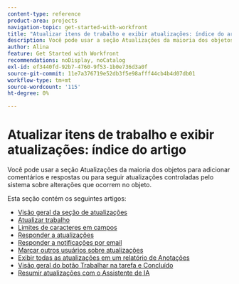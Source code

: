 ```yaml
---
content-type: reference
product-area: projects
navigation-topic: get-started-with-workfront
title: "Atualizar itens de trabalho e exibir atualizações: índice do artigo"
description: Você pode usar a seção Atualizações da maioria dos objetos para adicionar comentários e respostas ou para seguir atualizações controladas pelo sistema sobre alterações que ocorrem no objeto.
author: Alina
feature: Get Started with Workfront
recommendations: noDisplay, noCatalog
exl-id: ef3440fd-92b7-4760-9f53-1b0e736d3a0f
source-git-commit: 11e7a376719e52db3f5e98afff44cb4b4d07db01
workflow-type: tm+mt
source-wordcount: '115'
ht-degree: 0%

---
```


# Atualizar itens de trabalho e exibir atualizações: índice do artigo

<!-- Audited: 02/2024 -->

Você pode usar a seção Atualizações da maioria dos objetos para adicionar comentários e respostas ou para seguir atualizações controladas pelo sistema sobre alterações que ocorrem no objeto.

Esta seção contém os seguintes artigos:

* [Visão geral da seção de atualizações](../../workfront-basics/updating-work-items-and-viewing-updates/updates-tab-overview.md)
* [Atualizar trabalho](../../workfront-basics/updating-work-items-and-viewing-updates/update-work.md)
* [Limites de caracteres em campos](../../workfront-basics/updating-work-items-and-viewing-updates/character-limits-in-fields.md)
* [Responder a atualizações](../../workfront-basics/updating-work-items-and-viewing-updates/reply-to-updates.md)
* [Responder a notificações por email](../../workfront-basics/updating-work-items-and-viewing-updates/reply-to-email-notifications.md)
* [Marcar outros usuários sobre atualizações](../../workfront-basics/updating-work-items-and-viewing-updates/tag-others-on-updates.md)
* [Exibir todas as atualizações em um relatório de Anotações](../../workfront-basics/updating-work-items-and-viewing-updates/view-all-updates-in-a-report.md)
* [Visão geral do botão Trabalhar na tarefa e Concluído](../../workfront-basics/updating-work-items-and-viewing-updates/work-on-it-and-done-buttons-accept-complete-work.md)
* [Resumir atualizações com o Assistente de IA](/help/quicksilver/workfront-basics/updating-work-items-and-viewing-updates/summarize-updates-ai-assistant.md)

